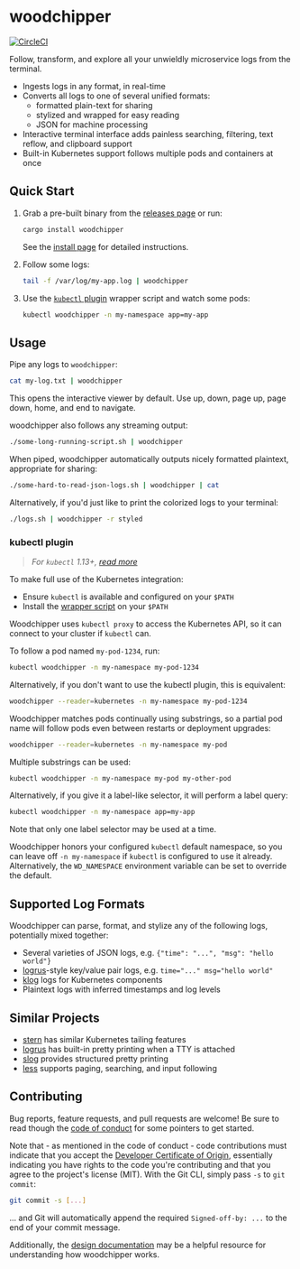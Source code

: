 # woodchipper

[![CircleCI](https://circleci.com/gh/HewlettPackard/woodchipper.svg?style=svg)](https://circleci.com/gh/HewlettPackard/woodchipper)

Follow, transform, and explore all your unwieldly microservice logs from the
terminal.

 * Ingests logs in any format, in real-time
 * Converts all logs to one of several unified formats:
    * formatted plain-text for sharing
    * stylized and wrapped for easy reading
    * JSON for machine processing
 * Interactive terminal interface adds painless searching, filtering, text
   reflow, and clipboard support
 * Built-in Kubernetes support follows multiple pods and containers at
   once

## Quick Start

 1. Grab a pre-built binary from the [releases page][releases] or run:

    ```bash
    cargo install woodchipper
    ```

    See the [install page](./doc/install.md) for detailed instructions.

 2. Follow some logs:
    ```bash
    tail -f /var/log/my-app.log | woodchipper
    ```

 3. Use the [`kubectl` plugin][plugin] wrapper script and watch some pods:

    ```bash
    kubectl woodchipper -n my-namespace app=my-app
    ```

## Usage

Pipe any logs to `woodchipper`:

```bash
cat my-log.txt | woodchipper
```

This opens the interactive viewer by default. Use up, down, page up, page
down, home, and end to navigate.

woodchipper also follows any streaming output:
```bash
./some-long-running-script.sh | woodchipper
```

When piped, woodchipper automatically outputs nicely formatted plaintext,
appropriate for sharing:

```bash
./some-hard-to-read-json-logs.sh | woodchipper | cat
```

Alternatively, if you'd just like to print the colorized logs to your terminal:
```bash
./logs.sh | woodchipper -r styled
```

### kubectl plugin

> *For `kubectl` 1.13+, [read more][kubectl-plugins]*

To make full use of the Kubernetes integration:

 * Ensure `kubectl` is available and configured on your `$PATH`
 * Install the [wrapper script][plugin] on your `$PATH`

Woodchipper uses `kubectl proxy` to access the Kubernetes API, so it can
connect to your cluster if `kubectl` can.

To follow a pod named `my-pod-1234`, run:
```bash
kubectl woodchipper -n my-namespace my-pod-1234
```

Alternatively, if you don't want to use the kubectl plugin, this is equivalent:
```bash
woodchipper --reader=kubernetes -n my-namespace my-pod-1234
```

Woodchipper matches pods continually using substrings, so a partial pod name
will follow pods even between restarts or deployment upgrades:
```bash
woodchipper --reader=kubernetes -n my-namespace my-pod
```

Multiple substrings can be used:
```bash
kubectl woodchipper -n my-namespace my-pod my-other-pod
```

Alternatively, if you give it a label-like selector, it will perform a label
query:
```bash
kubectl woodchipper -n my-namespace app=my-app
```

Note that only one label selector may be used at a time.

Woodchipper honors your configured `kubectl` default namespace, so you can
leave off `-n my-namespace` if `kubectl` is configured to use it already.
Alternatively, the `WD_NAMESPACE` environment variable can be set to override
the default.

[kubectl-plugins]: https://kubernetes.io/docs/tasks/extend-kubectl/kubectl-plugins/

## Supported Log Formats

Woodchipper can parse, format, and stylize any of the following logs,
potentially mixed together:

 * Several varieties of JSON logs, e.g. `{"time": "...", "msg": "hello world"}`
 * [logrus]-style key/value pair logs, e.g. `time="..." msg="hello world"`
 * [klog] logs for Kubernetes components
 * Plaintext logs with inferred timestamps and log levels

## Similar Projects

 * [stern] has similar Kubernetes tailing features
 * [logrus] has built-in pretty printing when a TTY is attached
 * [slog] provides structured pretty printing
 * [less] supports paging, searching, and input following

## Contributing

Bug reports, feature requests, and pull requests are welcome! Be sure to read
though the [code of conduct] for some pointers to get started.

Note that - as mentioned in the code of conduct - code contributions must
indicate that you accept the [Developer Certificate of Origin][dco],
essentially indicating you have rights to the code you're contributing and
that you agree to the project's license (MIT). With the Git CLI, simply pass
`-s` to `git commit`:

```bash
git commit -s [...]
```

... and Git will automatically append the required `Signed-off-by: ...` to the
end of your commit message.

Additionally, the [design documentation][design] may be a helpful resource for
understanding how woodchipper works.

[plugin]: ./misc/kubectl-woodchipper
[releases]: https://github.com/HewlettPackard/woodchipper/releases/latest
[klog]: https://github.com/kubernetes/klog
[stern]: https://github.com/wercker/stern
[logrus]: https://github.com/sirupsen/logrus
[slog]: https://github.com/slog-rs/slog
[less]: https://www.gnu.org/software/less/
[code of conduct]: ./CODE_OF_CONDUCT.md
[dco]: https://developercertificate.org/
[design]: ./doc/design/design.md
